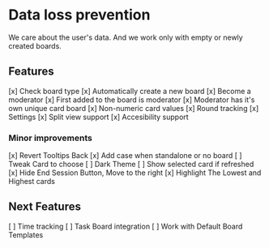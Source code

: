 # Data loss prevention

We care about the user's data.
And we work only with empty or newly created boards.

## Features

[x] Check board type
[x] Automatically create a new board
[x] Become a moderator
[x] First added to the board is moderator
[x] Moderator has it's own unique card board
[x] Non-numeric card values
[x] Round tracking
[x] Settings
[x] Split view support
[x] Accesibility support

### Minor improvements

[x] Revert Tooltips Back
[x] Add case when standalone or no board
[ ] Tweak Card to choose
[ ] Dark Theme
[ ] Show selected card if refreshed
[x] Hide End Session Button, Move to the right
[x] Highlight The Lowest and Highest cards

## Next Features
[ ] Time tracking
[ ] Task Board integration
[ ] Work with Default Board Templates